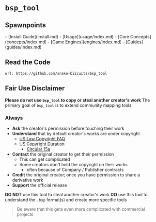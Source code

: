 # `bsp_tool`

## Spawnpoints
<div class="grid cards" markdown>
 - [Install Guide](install.md)
 - [Usage](usage/index.md)
 - [Core Concepts](concepts/index.md)
 - [Game Engines](engines/index.md)
 - [Guides](guides/index.md)

</div>


## Read the Code

```embed
url: https://github.com/snake-biscuits/bsp_tool
```


## Fair Use Disclaimer
**Please do not use `bsp_tool` to copy or steal another creator's work**
The primary goal of `bsp_tool` is to extend community mapping tools


### Always
  - **Ask** the creator's permission before touching their work
  - **Understand** that by default creator's works are under copyright
    - [US Law Copyright FAQ](https://www.copyright.gov/help/faq/faq-general.html#mywork)
    - [US Copyright Duration](https://www.copyright.gov/help/faq/faq-duration.html)
      - [Circular 15a](https://www.copyright.gov/circs/circ15a.pdf)
  - **Contact** the original creator to get their permission
    - This can get complicated
    - Some creators don't hold the copyright on their works
      - often because of Company / Publisher contracts
  - **Credit** the original creator; once you have permission to share a derivative work
  - **Support** the official release

**DO NOT** use this tool to steal another creator's work
**DO** use this tool to understand the `.bsp` format(s) and create more specific tools

> Be aware that this gets even more complicated with commercial projects
